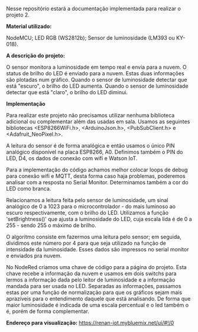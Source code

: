 Nesse repositório estará a documentação implementada para realizar o projeto 2. 

**Material utilizado:**

NodeMCU; LED RGB (WS2812b); Sensor de luminosidade (LM393 ou KY-018).


**A descrição do projeto:** 

O sensor monitora a luminosidade em tempo real e envia para a nuvem. 
O status de brilho do LED é enviado para a nuvem. 
Estas duas informações são plotadas num gráfico. 
Quando o sensor de luminosidade detectar que está "escuro", o brilho do LED aumenta. Quando o sensor de luminosidade detectar que está "claro", o brilho do LED diminui. 

**Implementação**

Para realizar este projeto não precisamos utilizar nenhuma biblioteca adicional ou complementar além das usadas em sala. Usamos as seguintes bibliotecas <ESP8266WiFi.h>, <ArduinoJson.h>, <PubSubClient.h> e <Adafruit_NeoPixel.h>. 

A leitura do sensor é de forma analógica e então usamos o único PIN analógico disponível na placa ESP8266, A0. Definimos também o PIN do LED, D4, os dados de conexão com wifi e Watson IoT.

Para a implementação do código achamos melhor colocar loops de debug para conexão wifi e MQTT, desta forma caso haja problemas, poderemos analisar com a resposta no Serial Monitor. Determinamos também a cor do LED como branca. 

Relacionamos a leitura feita pelo sensor de luminosidade, um sinal analógico de 0 a 1023 para o microcontrolador - do mais luminoso ao escuro respectivamente, com o brilho do LED. Utilizamos a função 'setBrightness()' que ajusta a luminosidade do LED, cuja escala lida é de 0 a 255 - sendo 255 o máximo de brilho. 

O algoritmo consiste em fazermos uma leitura pelo sensor; em seguida, dividimos este número por 4 para que seja utilizado na função de intensidade da luminosidade. Esses dados são impressos no serial monitor e enviados pra nuvem. 

No NodeRed criamos uma chave de código para a página do projeto. Esta chave recebe a informação da nuvem e usamos em dois switchs para lermos a informação dada pelo leitor de luminosidade e a informação mandada para ser usada no LED. Separadas as informações, passamos estas por uma função de normalização para que os gráficos sejam mais aprazíveis para o entendimento daquele que está analisando. De forma que maior luminosidade é indicada de uma escala percentual e o led também o é, porém de forma complementar.

**Endereço para visualização:** https://renan-iot.mybluemix.net/ui/#!/0 
